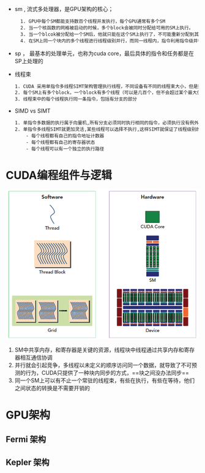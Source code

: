 - sm , 流式多处理器，是GPU架构的核心；
  ```xml
    1. GPU中每个SM都能支持数百个线程并发执行，每个GPU通常有多个SM
    2. 当一个核函数的网格被启动的时候，多个block会被同时分配给可用的SM上执行。
    3. 当一个blcok被分配给一个SM后，他就只能在这个SM上执行了，不可能重新分配到其他SM上了
    4. 在SM上同一个块内的多个线程进行线程级别并行，而同一线程内，指令利用指令级并行将单个线程处理成流水线
  ```
- sp ， 最基本的处理单元，也称为cuda core，最后具体的指令和任务都是在SP上处理的

- 线程束
  ```xml
  1. CUDA 采用单指令多线程SIMT架构管理执行线程，不同设备有不同的线程束大小，但是到目前为止基本所有设备都是维持在32
  2. 每个SM上有多个block，一个block有多个线程（可以是几百个，但不会超过某个最大值），但是从机器的角度，在某时刻T，SM上只执行一个线程束，也就是32个线程在同时同步执行
  3. 线程束中的每个线程执行同一条指令，包括有分支的部分
  ```
- SIMD vs SIMT
    ```xml
    1. 单指令多数据的执行属于向量机,所有分支必须同时执行相同的指令，必须执行没有例外
    2. 单指令多线程SIMT就更加灵活,某些线程可以选择不执行,这样SIMT就保证了线程级别的并行，而SIMD更像是指令级别的并行
        - 每个线程都有自己的指令地址计数器
        - 每个线程都有自己的寄存器状态
        - 每个线程可以有一个独立的执行路径
    ```

# CUDA编程组件与逻辑
   ![](./img/3_2.png)

   1. SM中共享内存，和寄存器是关键的资源，线程块中线程通过共享内存和寄存器相互通信协调
   2. 并行就会引起竞争，多线程以未定义的顺序访问同一个数据，就导致了不可预测的行为，CUDA只提供了一种块内同步的方式，==块之间没办法同步==
   3. 同一个SM上可以有不止一个常驻的线程束，有些在执行，有些在等待，他们之间状态的转换是不需要开销的

# GPU架构

## Fermi 架构

## Kepler 架构